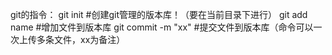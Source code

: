 git的指令：
git init #创建git管理的版本库！（要在当前目录下进行）
git add name  #增加文件到版本库
git commit -m "xx"  #提交文件到版本库（命令可以一次上传多条文件，xx为备注）
